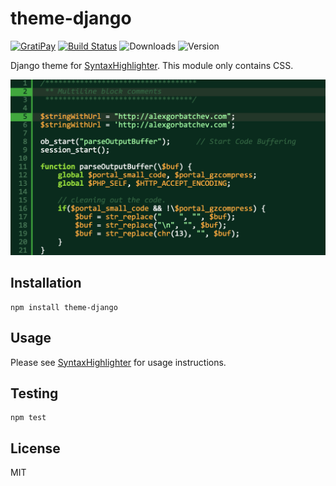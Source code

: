 # theme-django

[![GratiPay](https://img.shields.io/gratipay/user/alexgorbatchev.svg)](https://gratipay.com/alexgorbatchev/)
[![Build Status](https://travis-ci.org/syntaxhighlighter/theme-django.svg)](https://travis-ci.org/syntaxhighlighter/theme-django)
![Downloads](https://img.shields.io/npm/dm/theme-django.svg)
![Version](https://img.shields.io/npm/v/theme-django.svg)

Django theme for [SyntaxHighlighter](https://github.com/syntaxhighlighter/syntaxhighlighter). This module only contains CSS.

![Screenshot](screenshot.png)

## Installation

```
npm install theme-django
```

## Usage

Please see [SyntaxHighlighter](https://github.com/syntaxhighlighter/syntaxhighlighter) for usage instructions.

## Testing

```
npm test
```

## License

MIT
